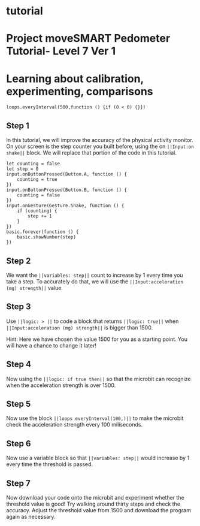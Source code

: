 # tutorial
# Project moveSMART Pedometer Tutorial- Level 7 Ver 1
# Learning about calibration, experimenting, comparisons

```blocks
loops.everyInterval(500,function () {if (0 < 0) {}})
```

## Step 1

In this tutorial, we will improve the accuracy of the physical activity monitor. On your screen is the step counter you built before, using the on ``||Input:on shake||`` block. We will replace that portion of the code in this tutorial.
```template
let counting = false
let step = 0
input.onButtonPressed(Button.A, function () {
    counting = true
})
input.onButtonPressed(Button.B, function () {
    counting = false
})
input.onGesture(Gesture.Shake, function () {
    if (counting) {
        step += 1
    }
})
basic.forever(function () {
    basic.showNumber(step)
})
```

## Step 2
We want the ``||variables: step||`` count to increase by 1 every time you take a step. To accurately do that, we will use the ``||Input:acceleration (mg) strength||`` value.

## Step 3
Use ``||logic: > ||`` to code a block that returns ``||logic: true||`` when ``||Input:acceleration (mg) strength||`` is bigger than 1500.

Hint: Here we have chosen the value 1500 for you as a starting point. You will have a chance to change it later!

## Step 4
Now using the ``||logic: if true then||`` so that the microbit can recognize when the acceleration strength is over 1500.

## Step 5
Now use the block ``||loops everyInterval(100,)||`` to make the microbit check the acceleration strength every 100 miliseconds.

## Step 6
Now use a variable block so that ``||variables: step||`` would increase by 1 every time the threshold is passed.

## Step 7
Now download your code onto the microbit and experiment whether the threshold value is good! Try walking around thirty steps and check the accuracy. Adjust the threshold value from 1500 and download the program again as necessary.